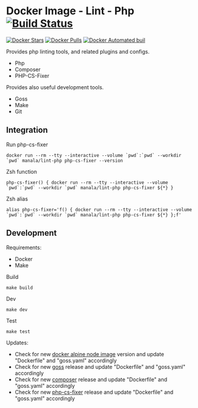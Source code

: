 # Docker Image - Lint - Php [![Build Status](https://travis-ci.org/manala/docker-image-lint-php.svg?branch=master)](https://travis-ci.org/manala/docker-image-lint-php)

[![Docker Stars](https://img.shields.io/docker/stars/manala/lint-php.svg)]()
[![Docker Pulls](https://img.shields.io/docker/pulls/manala/lint-php.svg)]()
[![Docker Automated buil](https://img.shields.io/docker/automated/manala/lint-php.svg)]()

Provides php linting tools, and related plugins and configs.

- Php
- Composer
- PHP-CS-Fixer

Provides also useful development tools.

- Goss
- Make
- Git

## Integration

Run php-cs-fixer
```
docker run --rm --tty --interactive --volume `pwd`:`pwd` --workdir `pwd` manala/lint-php php-cs-fixer --version
```

Zsh function
```
php-cs-fixer() { docker run --rm --tty --interactive --volume `pwd`:`pwd` --workdir `pwd` manala/lint-php php-cs-fixer ${*} }
```

Zsh alias
```
alias php-cs-fixer='f() { docker run --rm --tty --interactive --volume `pwd`:`pwd` --workdir `pwd` manala/lint-php php-cs-fixer ${*} };f'
```

## Development

Requirements:
- Docker
- Make

Build
```
make build
```

Dev
```
make dev
```

Test
```
make test
```

Updates:
- Check for new [docker alpine node image](https://hub.docker.com/_/node) version and update "Dockerfile" and "goss.yaml" accordingly
- Check for new [goss](https://github.com/aelsabbahy/goss/releases) release and update "Dockerfile" and "goss.yaml" accordingly
- Check for new [composer](https://github.com/composer/composer/releases) release and update "Dockerfile" and "goss.yaml" accordingly
- Check for new [php-cs-fixer](https://github.com/FriendsOfPHP/PHP-CS-Fixer/releases) release and update "Dockerfile" and "goss.yaml" accordingly
